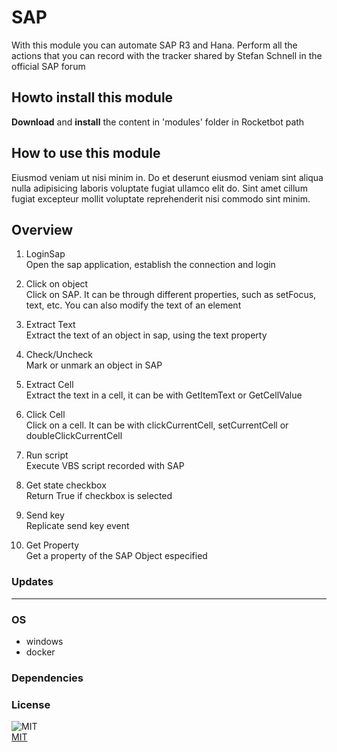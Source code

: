 
# SAP
  
With this module you can automate SAP R3 and Hana. Perform all the actions that you can record with the tracker shared 
by Stefan Schnell in the official SAP forum  

## Howto install this module
  
__Download__ and __install__ the content in 'modules' folder in Rocketbot path
## How to use this module
  
Eiusmod veniam ut nisi minim in. Do et deserunt eiusmod veniam sint aliqua nulla adipisicing laboris voluptate fugiat 
ullamco elit do. Sint amet cillum fugiat excepteur mollit voluptate reprehenderit nisi commodo sint minim.
## Overview


1. LoginSap  
Open the sap application, establish the connection and login

2. Click on object  
Click on SAP. It can be through different properties, such as setFocus, text, etc. You can also modify the text of an 
element

3. Extract Text  
Extract the text of an object in sap, using the text property

4. Check/Uncheck  
Mark or unmark an object in SAP

5. Extract Cell  
Extract the text in a cell, it can be with GetItemText or GetCellValue

6. Click Cell  
Click on a cell. It can be with clickCurrentCell, setCurrentCell or doubleClickCurrentCell

7. Run script  
Execute VBS script recorded with SAP

8. Get state checkbox  
Return True if checkbox is selected

9. Send key  
Replicate send key event

10. Get Property  
Get a property of the SAP Object especified
### Updates


----
### OS

- windows
- docker

### Dependencies

### License
  
![MIT](https://camo.githubusercontent.com/107590fac8cbd65071396bb4d04040f76cde5bde/687474703a2f2f696d672e736869656c64732e696f2f3a6c6963656e73652d6d69742d626c75652e7376673f7374796c653d666c61742d737175617265)  
[MIT](http://opensource.org/licenses/mit-license.ph)